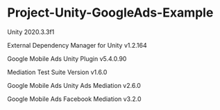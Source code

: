 # Project-Unity-GoogleAds-Example
 
Unity 2020.3.3f1

External Dependency Manager for Unity v1.2.164

Google Mobile Ads Unity Plugin v5.4.0.90

Mediation Test Suite Version v1.6.0

Google Mobile Ads Unity Ads Mediation v2.6.0

Google Mobile Ads Facebook Mediation v3.2.0
